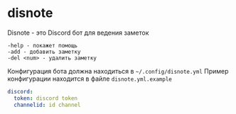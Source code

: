 # disnote

Disnote - это Discord бот для ведения заметок 

```
-help - покажет помощь
-add - добавить заметку
-del <num> - удалить заметку
```

Конфигурация бота должна находиться в `~/.config/disnote.yml`
Пример конфигурации находится в файле `disnote.yml.example`

```yaml
discord:
  token: discord token
  channelid: id channel
```

